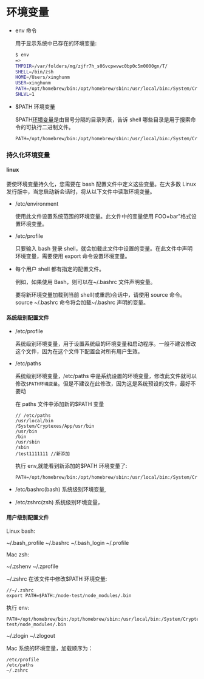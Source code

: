 # 环境变量

- env 命令

  用于显示系统中已存在的环境变量:

  ```sh
  $ env
  =>
  TMPDIR=/var/folders/mg/zjfr7h_s06vcpwvwc0bp0c5m0000gn/T/
  SHELL=/bin/zsh
  HOME=/Users/xinghunm
  USER=xinghunm
  PATH=/opt/homebrew/bin:/opt/homebrew/sbin:/usr/local/bin:/System/Cryptexes/App/usr/bin:/usr/bin:/bin:/usr/sbin:/sbin:/var/run/com.apple.security.cryptexd/codex.system/bootstrap/usr/local/bin:/var/run/com.apple.security.cryptexd/codex.system/bootstrap/usr/bin:/var/run/com.apple.security.cryptexd/codex.system/bootstrap/usr/appleinternal/bin
  SHLVL=1
  ```

- $PATH 环境变量

  $PATH[环境变量](https://www.myfreax.com/how-to-set-and-list-environment-variables-in-linux/)是由冒号分隔的目录列表，告诉 shell 哪些目录是用于搜索命令的可执行二进制文件。

  ```code
  PATH=/opt/homebrew/bin:/opt/homebrew/sbin:/usr/local/bin:/System/Cryptexes/App/usr/bin:/usr/bin:/bin:/usr/sbin:/sbin
  ```

### 持久化环境变量

#### linux

要使环境变量持久化，您需要在 bash 配置文件中定义这些变量。在大多数 Linux 发行版中，当您启动新会话时，将从以下文件中读取环境变量。

- /etc/environment

  使用此文件设置系统范围的环境变量。此文件中的变量使用 FOO=bar"格式设置环境变量。

- /etc/profile

  只要输入 bash 登录 shell，就会加载此文件中设置的变量。在此文件中声明环境变量，需要使用 export 命令设置环境变量。

- 每个用户 shell 都有指定的配置文件。

  例如，如果使用 Bash，则可以在~/.bashrc 文件声明变量。

  要将新环境变量加载到当前 shell(或重启)会话中，请使用 source 命令。source ~/.bashrc 命令将会加载~/.bashrc 声明的变量。

#### 系统级别配置文件

- /etc/profile

  系统级别环境变量，用于设置系统级的环境变量和启动程序。一般不建议修改这个文件，因为在这个文件下配置会对所有用户生效。

- /etc/paths

  系统级别环境变量，/etc/paths 中是系统设置的环境变量，修改此文件就可以修改`$PATH环境变量`。但是不建议在此修改，因为这是系统预设的文件，最好不要动

  在 paths 文件中添加新的$PATH 变量

  ```code
  // /etc/paths
  /usr/local/bin
  /System/Cryptexes/App/usr/bin
  /usr/bin
  /bin
  /usr/sbin
  /sbin
  /test1111111 //新添加
  ```

  执行 env,就能看到新添加的$PATH 环境变量了:

  ```code
  PATH=/opt/homebrew/bin:/opt/homebrew/sbin:/usr/local/bin:/System/Cryptexes/App/usr/bin:/usr/bin:/bin:/usr/sbin:/sbin:/test1111111
  ```

- /etc/bashrc(bash)
  系统级别环境变量,
- /etc/zshrc(zsh)
  系统级别环境变量，

#### 用户级别配置文件

Linux bash:

~/.bash_profile
~/.bashrc
~/.bash_login
~/.profile

Mac zsh:

~/.zshenv
~/.zprofile

~/.zshrc
在该文件中修改$PATH 环境变量:

```code
//~/.zshrc
export PATH=$PATH:/node-test/node_modules/.bin
```

执行 env:

```code
PATH=/opt/homebrew/bin:/opt/homebrew/sbin:/usr/local/bin:/System/Cryptexes/App/usr/bin:/usr/bin:/node-test/node_modules/.bin
```

~/.zlogin
~/.zlogout

Mac 系统的环境变量，加载顺序为：

```code
/etc/profile
/etc/paths
~/.zshrc
```
